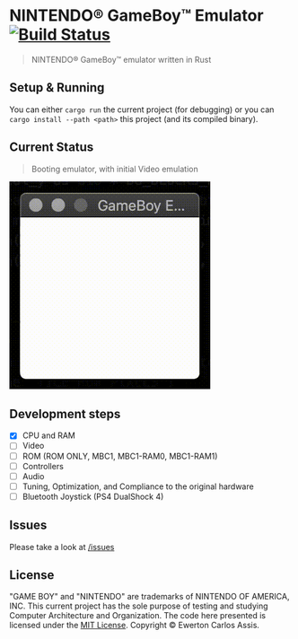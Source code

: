 # NINTENDO&reg; GameBoy&trade; Emulator [![Build Status](https://travis-ci.org/earaujoassis/oh-boy.svg?branch=master)](https://travis-ci.org/earaujoassis/oh-boy)

> NINTENDO&reg; GameBoy&trade; emulator written in Rust

## Setup & Running

You can either `cargo run` the current project (for debugging) or you can `cargo install --path <path>`
this project (and its compiled binary).

## Current Status

> Booting emulator, with initial Video emulation

![](data/gameboy-emulator.gif)

## Development steps

* [x] CPU and RAM
* [ ] Video
* [ ] ROM (ROM ONLY, MBC1, MBC1-RAM0, MBC1-RAM1)
* [ ] Controllers
* [ ] Audio
* [ ] Tuning, Optimization, and Compliance to the original hardware
* [ ] Bluetooth Joystick (PS4 DualShock 4)

## Issues

Please take a look at [/issues](https://github.com/earaujoassis/oh-boy/issues)

## License

"GAME BOY" and "NINTENDO" are trademarks of NINTENDO OF AMERICA, INC. This current project
has the sole purpose of testing and studying Computer Architecture and Organization. The
code here presented is licensed under the [MIT License](http://earaujoassis.mit-license.org/).
Copyright &copy; Ewerton Carlos Assis.
